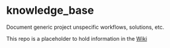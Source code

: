 # knowledge_base
Document generic project unspecific workflows, solutions, etc. 

This repo is a placeholder to hold information in the  [Wiki](https://github.com/TT-ING-MAKERSPACE/knowledge_base/wiki)
